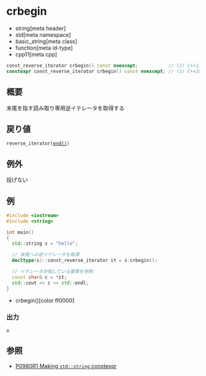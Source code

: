 # crbegin
* string[meta header]
* std[meta namespace]
* basic_string[meta class]
* function[meta id-type]
* cpp11[meta cpp]

```cpp
const_reverse_iterator crbegin() const noexcept;           // (1) C++11
constexpr const_reverse_iterator crbegin() const noexcept; // (1) C++20
```

## 概要
末尾を指す読み取り専用逆イテレータを取得する


## 戻り値
`reverse_iterator(`[`end()`](end.md)`)`


## 例外
投げない


## 例
```cpp example
#include <iostream>
#include <string>

int main()
{
  std::string s = "hello";

  // 末尾への逆イテレータを取得
  decltype(s)::const_reverse_iterator it = s.crbegin();

  // イテレータが指している要素を参照
  const char& c = *it;
  std::cout << c << std::endl;
}
```
* crbegin()[color ff0000]

### 出力
```
o
```

## 参照
- [P0980R1 Making `std::string` constexpr](https://www.open-std.org/jtc1/sc22/wg21/docs/papers/2019/p0980r1.pdf)
